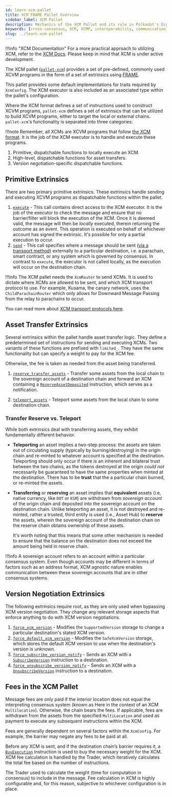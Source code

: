 ```yaml
---
id: learn-xcm-pallet
title: XCM FRAME Pallet Overview
sidebar_label: XCM Pallet
description: Mechanics of the XCM Pallet and its role in Polkadot's Ecosystem.
keywords: [cross-consensus, XCM, XCMP, interoperability, communication]
slug: ../learn-xcm-pallet
---
```


!!!info "XCM Documentation"
    For a more practical approach to utilizing XCM, refer to the [XCM Docs](./learn/xcm). Please keep in mind that XCM is under active development.

The XCM pallet
([`pallet-xcm`](https://github.com/paritytech/polkadot-sdk/blob/master/polkadot/xcm/pallet-xcm/src/lib.rs))
provides a set of pre-defined, commonly used XCVM programs in the form of a set of extrinsics using
[FRAME](https://docs.polkadot.com/develop/parachains/intro-polkadot-sdk/#frame).

This pallet provides some default implementations for traits required by `XcmConfig`. The XCM
executor is also included as an associated type within the pallet's configuration.

Where the XCM format defines a set of instructions used to construct XCVM programs, `pallet-xcm`
defines a set of extrinsics that can be utilized to build XCVM programs, either to target the local
or external chains. `pallet-xcm`'s functionality is separated into three categories:

!!!note
      Remember, all XCMs are XCVM programs that follow [the XCM format](https://github.com/paritytech/xcm-format). It is the job of the XCM executor is to handle and execute these programs.

1. Primitive, dispatchable functions to locally execute an XCM.
2. High-level, dispatchable functions for asset transfers.
3. Version negotiation-specific dispatchable functions.

## Primitive Extrinsics

There are two primary primitive extrinsics. These extrinsics handle sending and executing XCVM
programs as dispatchable functions within the pallet.

1. [`execute`](https://github.com/paritytech/polkadot-sdk/blob/a808a3a0918ffbce314dbe00e03761e7a8f8ce79/polkadot/xcm/pallet-xcm/src/lib.rs#L902) -
   This call contains direct access to the XCM executor. It is the job of the executor to check the
   message and ensure that no barrier/filter will block the execution of the XCM. Once it is deemed
   valid, the message will then be _locally_ executed, therein returning the outcome as an event.
   This operation is executed on behalf of whichever account has signed the extrinsic. It's possible
   for only a partial execution to occur.
2. [`send`](https://github.com/paritytech/polkadot-sdk/blob/a808a3a0918ffbce314dbe00e03761e7a8f8ce79/polkadot/xcm/pallet-xcm/src/lib.rs#L769) -
   This call specifies where a message should be sent
   ([via a transport method](./learn-xcm-transport.md)) externally to a particular destination, i.e.
   a parachain, smart contract, or any system which is governed by consensus. In contrast to
   `execute`, the executor is not called locally, as the execution will occur on the destination
   chain.

!!!info
    The XCM pallet needs the `XcmRouter` to send XCMs. It is used to dictate where XCMs are allowed to be sent, and which XCM transport protocol to use. For example, Kusama, the canary network, uses the `ChildParachainRouter` which only allows for Downward Message Passing from the relay to parachains to occur.

You can read more about [XCM transport protocols here](./learn-xcm-transport.md).

## Asset Transfer Extrinsics

Several extrinsics within the pallet handle asset transfer logic. They define a predetermined set of
instructions for sending and executing XCMs. Two variants of these functions are prefixed with
`limited_`. They have the same functionality but can specify a weight to pay for the XCM fee.

Otherwise, the fee is taken as needed from the asset being transferred.

1. [`reserve_transfer_assets`](https://github.com/paritytech/polkadot-sdk/blob/a808a3a0918ffbce314dbe00e03761e7a8f8ce79/polkadot/xcm/pallet-xcm/src/lib.rs#L872) -
   Transfer some assets from the local chain to the sovereign account of a destination chain and
   forward an XCM containing a
   [`ReserveAssetDeposited`](https://github.com/paritytech/xcm-format#reserveassetdeposited)
   instruction, which serves as a notification.

2. [`teleport_assets`](https://github.com/paritytech/polkadot-sdk/blob/a808a3a0918ffbce314dbe00e03761e7a8f8ce79/polkadot/xcm/pallet-xcm/src/lib.rs#L827) -
   Teleport some assets from the local chain to some destination chain.

### Transfer Reserve vs. Teleport

While both extrinsics deal with transferring assets, they exhibit fundamentally different behavior.

- **Teleporting** an asset implies a two-step process: the assets are taken out of circulating
  supply (typically by burning/destroying) in the origin chain and re-minted to whatever account is
  specified at the destination. Teleporting should only occur if there is an inherent and bilateral
  trust between the two chains, as the tokens destroyed at the origin _could not_ necessarily be
  guaranteed to have the same properties when minted at the destination. There has to be **trust**
  that the a particular chain burned, or re-minted the assets.
- **Transferring** or **reserving** an asset implies that **equivalent** assets (i.e, native
  currency, like `DOT` or `KSM`) are withdrawn from _sovereign account_ of the origin chain and
  deposited into the sovereign account on the destination chain. Unlike teleporting an asset, it is
  not destroyed and re-minted, rather a trusted, third entity is used (i.e., Asset Hub) to
  **reserve** the assets, wherein the sovereign account of the destination chain on the reserve
  chain obtains ownership of these assets.

  It's worth noting that this means that some other mechanism is needed to ensure that the balance
  on the destination does not exceed the amount being held in reserve chain.

!!!info
    A sovereign account refers to an account within a particular consensus system. Even though accounts may be different in terms of factors such as an address format, XCM agnostic nature enables communication between these sovereign accounts that are in other consensus systems.

## Version Negotiation Extrinsics

The following extrinsics require root, as they are only used when bypassing XCM version negotiation.
They change any relevant storage aspects that enforce anything to do with XCM version negotiations.

1. [`force_xcm_version`](https://github.com/paritytech/polkadot-sdk/blob/a808a3a0918ffbce314dbe00e03761e7a8f8ce79/polkadot/xcm/pallet-xcm/src/lib.rs#L934) -
   Modifies the `SupportedVersion` storage to change a particular destination's stated XCM version.
2. [`force_default_xcm_version`](https://github.com/paritytech/polkadot-sdk/blob/a808a3a0918ffbce314dbe00e03761e7a8f8ce79/polkadot/xcm/pallet-xcm/src/lib.rs#L957) -
   Modifies the `SafeXcmVersion` storage, which stores the default XCM version to use when the
   destination's version is unknown.
3. [`force_subscribe_version_notify`](https://github.com/paritytech/polkadot-sdk/blob/a808a3a0918ffbce314dbe00e03761e7a8f8ce79/polkadot/xcm/pallet-xcm/src/lib.rs#L972) -
   Sends an XCM with a
   [`SubscribeVersion`](https://github.com/paritytech/xcm-format#subscribeversion) instruction to a
   destination.
4. [`force_unsubscribe_version_notify`](https://github.com/paritytech/polkadot-sdk/blob/a808a3a0918ffbce314dbe00e03761e7a8f8ce79/polkadot/xcm/pallet-xcm/src/lib.rs#L996) -
   Sends an XCM with a
   [`UnsubscribeVersion`](https://github.com/paritytech/xcm-format#unsubscribeversion) instruction
   to a destination.

## Fees in the XCM Pallet

Message fees are only paid if the interior location does not equal the interpreting consensus system
(known as Here in the context of an XCM `Multilocation`). Otherwise, the chain bears the fees. If
applicable, fees are withdrawn from the assets from the specified `MultiLocation` and used as
payment to execute any subsequent instructions within the XCM.

Fees are generally dependent on several factors within the `XcmConfig`. For example, the barrier may
negate any fees to be paid at all.

Before any XCM is sent, and if the destination chain’s barrier requires it, a
[`BuyExecution`](https://github.com/paritytech/xcm-format#buyexecution) instruction is used to buy
the necessary weight for the XCM. XCM fee calculation is handled by the Trader, which iteratively
calculates the total fee based on the number of instructions.

The Trader used to calculate the weight (time for computation in consensus) to include in the
message. Fee calculation in XCM is highly configurable and, for this reason, subjective to whichever
configuration is in place.
